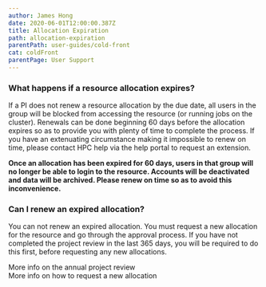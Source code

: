 ```yaml
---
author: James Hong
date: 2020-06-01T12:00:00.387Z
title: Allocation Expiration
path: allocation-expiration
parentPath: user-guides/cold-front
cat: coldFront
parentPage: User Support
---
```


### What happens if a resource allocation expires?

If a PI does not renew a resource allocation by the due date, all users in the group will be blocked from accessing the resource (or running jobs on the cluster).  Renewals can be done beginning 60 days before the allocation expires so as to provide you with plenty of time to complete the process.  If you have an extenuating circumstance making it impossible to renew on time, please contact HPC help via the help portal to request an extension.

**Once an allocation has been expired for 60 days, users in that group will no longer be able to login to the resource.  Accounts will be deactivated and data will be archived.  Please renew on time so as to avoid this inconvenience.**


### Can I renew an expired allocation?

You can not renew an expired allocation.  You must request a new allocation for the resource and go through the approval process.  If you have not completed the project review in the last 365 days, you will be required to do this first, before requesting any new allocations.


More info on the annual project review  
More info on how to request a new allocation
